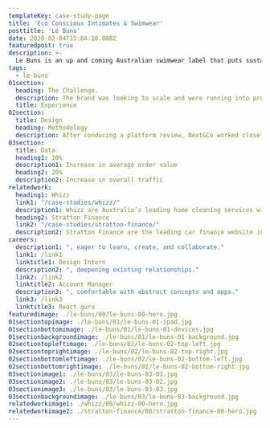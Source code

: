 ```yaml
---
templateKey: case-study-page
title: 'Eco Conscious Intimates & Swimwear'
posttitle: 'Lé Buns'
date: 2020-02-04T15:04:10.000Z
featuredpost: true
description: >-
  Le Buns is an up and coming Australian swimwear label that puts sustainability and environmental consciousness at the centre of what they do.
tags:
  - le-buns
01section:
  heading: The Challenge.
  description: The brand was looking to scale and were running into problems with their existing eCommerce platform. Next&Co were asked to re-platform the site to sustain continued growth whilst keeping the digital experience consistent, and on-brand for loyal customers.
  title: Experience
02section:
  title: Design
  heading: Methodology
  description: After conducing a platform review, Next&Co worked closely with Le Buns to bring the digital experience to life on the Shopify platform.
03section:
  title: Data
  heading1: 10%
  description1: Increase in average order value
  heading2: 20%
  description2: Increase in overall traffic
relatedwork:
  heading1: Whizz
  link1: "/case-studies/whizz/"
  description1: Whizz are Australia’s leading home cleaning services with over 5,000 cleaners on demand platform for both mobile and web applications.
  heading2: Stratton Finance
  link2: "/case-studies/stratton-finance/"
  description2: Stratton Finance are the leading car finance website in Australia, assisting Australians with buying their new car.
careers:
  description1: ", eager to learn, create, and collaborate."
  link1: /link1
  linktitle1: Design Intern
  description2: ", deepening existing relationships."
  link2: /link2
  linktitle2: Account Manager
  description3: ", comfortable with abstract concepts and apps."
  link3: /link3
  linktitle3: React guru
featuredimage: ./le-buns/00/le-buns-00-hero.jpg
01sectiontopimage: ./le-buns/01/le-buns-01-ipad.jpg
01sectionbottomimage: ./le-buns/01/le-buns-01-devices.jpg
01sectionbackgroundimage: ./le-buns/01/le-buns-01-background.jpg
02sectiontopleftimage: ./le-buns/02/le-buns-02-top-left.jpg
02sectiontoprightimage: ./le-buns/02/le-buns-02-top-right.jpg
02sectionbottomleftimage: ./le-buns/02/le-buns-02-bottom-left.jpg
02sectionbottomrightimage: ./le-buns/02/le-buns-02-bottom-right.jpg
03sectionimage1: ./le-buns/03/le-buns-03-01.jpg
03sectionimage2: ./le-buns/03/le-buns-03-02.jpg
03sectionimage3: ./le-buns/03/le-buns-03-03.jpg
03sectionbackgroundimage: ./le-buns/03/le-buns-03-background.jpg
relatedworkimage1: ./whizz/00/whizz-00-hero.jpg
relatedworkimage2: ./stratton-finance/00/stratton-finance-00-hero.jpg
---
```

